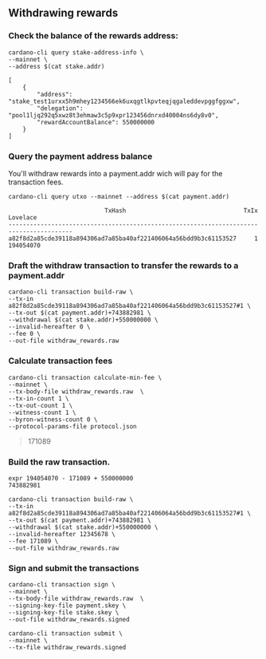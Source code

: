 ## Withdrawing rewards


### Check the balance of the rewards address:

    cardano-cli query stake-address-info \
    --mainnet \
    --address $(cat stake.addr)

    [
        {
            "address": "stake_test1urxx5h9mhey1234566ek6uxqgtlkpvteqjqgaleddevpggfggxw",
            "delegation": "pool1ljq292q5xwz8t3ehmaw3c5p9xpr123456dnrxd40004ns6dy8v0",
            "rewardAccountBalance": 550000000
        }
    ]


### Query the payment address balance

You'll withdraw rewards into a payment.addr wich will pay for the transaction fees.

    cardano-cli query utxo --mainnet --address $(cat payment.addr)

                               TxHash                                 TxIx        Lovelace
    ----------------------------------------------------------------------------------------
    a82f8d2a85cde39118a894306ad7a85ba40af221406064a56bdd9b3c61153527     1         194054070

### Draft the withdraw transaction to transfer the rewards to a payment.addr

    cardano-cli transaction build-raw \
    --tx-in a82f8d2a85cde39118a894306ad7a85ba40af221406064a56bdd9b3c61153527#1 \
    --tx-out $(cat payment.addr)+743882981 \
    --withdrawal $(cat stake.addr)+550000000 \
    --invalid-hereafter 0 \
    --fee 0 \
    --out-file withdraw_rewards.raw

### Calculate transaction fees

    cardano-cli transaction calculate-min-fee \
    --mainnet \
    --tx-body-file withdraw_rewards.raw  \
    --tx-in-count 1 \
    --tx-out-count 1 \
    --witness-count 1 \
    --byron-witness-count 0 \
    --protocol-params-file protocol.json

   > 171089

### Build the raw transaction.

    expr 194054070 - 171089 + 550000000
    743882981

    cardano-cli transaction build-raw \
    --tx-in a82f8d2a85cde39118a894306ad7a85ba40af221406064a56bdd9b3c61153527#1 \
    --tx-out $(cat payment.addr)+743882981 \
    --withdrawal $(cat stake.addr)+550000000 \
    --invalid-hereafter 12345678 \
    --fee 171089 \
    --out-file withdraw_rewards.raw

### Sign and submit the transactions

    cardano-cli transaction sign \
    --mainnet \
    --tx-body-file withdraw_rewards.raw  \
    --signing-key-file payment.skey \
    --signing-key-file stake.skey \
    --out-file withdraw_rewards.signed

    cardano-cli transaction submit \
    --mainnet \
    --tx-file withdraw_rewards.signed
